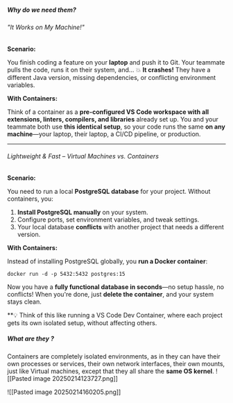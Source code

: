 ##### Why do we need them?

###### "It Works on My Machine!"

**Scenario:**

You finish coding a feature on your **laptop** and push it to Git. Your teammate pulls the code, runs it on their system, and… 💥 **It crashes!** They have a different Java version, missing dependencies, or conflicting environment variables.

**With Containers:**

Think of a container as a **pre-configured VS Code workspace with all extensions, linters, compilers, and libraries** already set up. You and your teammate both use **this identical setup**, so your code runs the same **on any machine**—your laptop, their laptop, a CI/CD pipeline, or production.

---

###### Lightweight & Fast – Virtual Machines vs. Containers

**Scenario:**

You need to run a local **PostgreSQL database** for your project. Without containers, you:

1. **Install PostgreSQL manually** on your system.
2. Configure ports, set environment variables, and tweak settings.
3. Your local database **conflicts** with another project that needs a different version.

**With Containers:**

Instead of installing PostgreSQL globally, you **run a Docker container**:

`docker run -d -p 5432:5432 postgres:15`

Now you have a **fully functional database in seconds**—no setup hassle, no conflicts! When you're done, just **delete the container**, and your system stays clean.

**💡 Think of this like running a VS Code Dev Container, where each project gets its own isolated setup, without affecting others.




##### What are they ?

Containers are completely isolated environments, as in they can have their own processes or services, their own network interfaces, their own mounts, just like Virtual machines, except that they all share the **same OS kernel**.
![[Pasted image 20250214123727.png]]

![[Pasted image 20250214160205.png]]
